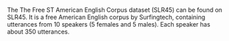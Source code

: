 The The Free ST American English Corpus dataset (SLR45) can be found on SLR45. It is a free American English corpus by Surfingtech, containing utterances from 10 speakers (5 females and 5 males). Each speaker has about 350 utterances.
